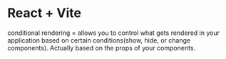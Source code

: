 # React + Vite

conditional rendering = allows you to control what gets rendered in your application based on certain conditions(show, hide, or change components). Actually based on the props of your components.
